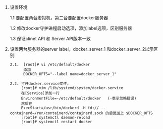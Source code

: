 1. 设置环境

      1.1 要配置两台虚拟机，第二台要配置docker服务器
      
      1.2  修改docker守护进程启动选项，添加label选项，区别服务器
      
      1.3  保证clinet API 和 Server API版本一致

2. 设置两台服务器的server label，docker_server_1 和docker_server_2以示区别 

       2.1.  [root]# vi /etc/default/docker
             添加
             DOCKER_OPTS="--label name=docker_server_1"   
     
       2.2. 打开docker.service文件， 
            [root]# vim /lib/systemd/system/docker.service    
            在[Service]添加一行
            EnvironmentFile=-/etc/default/docker   (-表示忽略错误)
            然后在
            ExecStart=/usr/bin/dockerd -H fd:// --containerd=/run/containerd/containerd.sock 的后面加上 $DOCKER_OPTS
            [root]# systemctl daemon-reload
            [root]# systemctl restart docker

     
